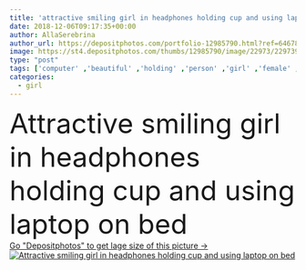 ```yaml
---
title: 'attractive smiling girl in headphones holding cup and using laptop on bed '
date: 2018-12-06T09:17:35+00:00
author: AllaSerebrina
author_url: https://depositphotos.com/portfolio-12985790.html?ref=64678756
image: https://st4.depositphotos.com/thumbs/12985790/image/22973/229739752/api_thumb_450.jpg?forcejpeg=true
type: "post"
tags: ['computer' ,'beautiful' ,'holding' ,'person' ,'girl' ,'female' ,'sitting' ,'young' ,'smiling' ,'people' ,'caucasian' ,'cup' ,'drink' ,'bed' ,'pretty' ,'beverage' ,'mug' ,'woman' ,'electronics' ,'laptop' ,'indoors' ,'using' ,'headphones' ,'attractive' ,'casual' ,'bedroom' ,'gadgets' ,'copy space' ,'at home' ,'listening music' ,'digital devices' ]
categories: 
  - girl
---
```

<div aling="center">
            <font size="60"> Attractive smiling girl in headphones holding cup and using laptop on bed</font>   
</div>
<div>
    <a href='https://st4.depositphotos.com/thumbs/12985790/image/22973/229739752/api_thumb_450.jpg?forcejpeg=true?ref=64678756' target=_blank > Go "Depositphotos" to get lage size of this picture ->
        <img href='https://st4.depositphotos.com/thumbs/12985790/image/22973/229739752/api_thumb_450.jpg?forcejpeg=true?ref=64678756' src='https://st4.depositphotos.com/12985790/22973/i/950/depositphotos_229739752-stock-photo-attractive-smiling-girl-headphones-holding.jpg?forcejpeg=true' alt='Attractive smiling girl in headphones holding cup and using laptop on bed' >
    </a>
</div>
